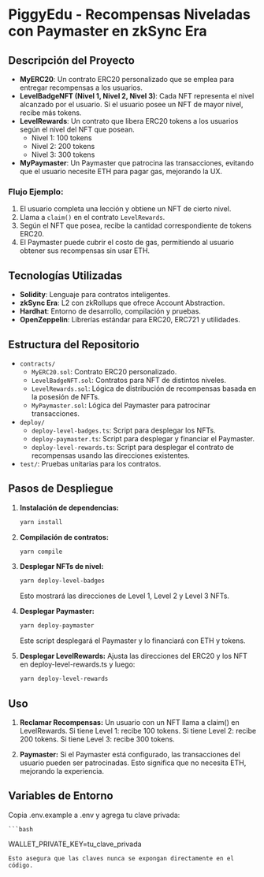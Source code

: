 # PiggyEdu - Recompensas Niveladas con Paymaster en zkSync Era

## Descripción del Proyecto

* **MyERC20**: Un contrato ERC20 personalizado que se emplea para entregar recompensas a los usuarios.
* **LevelBadgeNFT (Nivel 1, Nivel 2, Nivel 3)**: Cada NFT representa el nivel alcanzado por el usuario. Si el usuario posee un NFT de mayor nivel, recibe más tokens.
* **LevelRewards**: Un contrato que libera ERC20 tokens a los usuarios según el nivel del NFT que posean.
   * Nivel 1: 100 tokens
   * Nivel 2: 200 tokens
   * Nivel 3: 300 tokens
* **MyPaymaster**: Un Paymaster que patrocina las transacciones, evitando que el usuario necesite ETH para pagar gas, mejorando la UX.

### Flujo Ejemplo:

1. El usuario completa una lección y obtiene un NFT de cierto nivel.
2. Llama a `claim()` en el contrato `LevelRewards`.
3. Según el NFT que posea, recibe la cantidad correspondiente de tokens ERC20.
4. El Paymaster puede cubrir el costo de gas, permitiendo al usuario obtener sus recompensas sin usar ETH.

## Tecnologías Utilizadas

* **Solidity**: Lenguaje para contratos inteligentes.
* **zkSync Era**: L2 con zkRollups que ofrece Account Abstraction.
* **Hardhat**: Entorno de desarrollo, compilación y pruebas.
* **OpenZeppelin**: Librerías estándar para ERC20, ERC721 y utilidades.

## Estructura del Repositorio

* `contracts/`
   * `MyERC20.sol`: Contrato ERC20 personalizado.
   * `LevelBadgeNFT.sol`: Contratos para NFT de distintos niveles.
   * `LevelRewards.sol`: Lógica de distribución de recompensas basada en la posesión de NFTs.
   * `MyPaymaster.sol`: Lógica del Paymaster para patrocinar transacciones.
* `deploy/`
   * `deploy-level-badges.ts`: Script para desplegar los NFTs.
   * `deploy-paymaster.ts`: Script para desplegar y financiar el Paymaster.
   * `deploy-level-rewards.ts`: Script para desplegar el contrato de recompensas usando las direcciones existentes.
* `test/`: Pruebas unitarias para los contratos.

## Pasos de Despliegue

1. **Instalación de dependencias:**

   ```bash
   yarn install
   ```


2. **Compilación de contratos:**

    ```bash
   yarn compile
   ```

3. **Desplegar NFTs de nivel:**

    ```bash
   yarn deploy-level-badges
   ```
    Esto mostrará las direcciones de Level 1, Level 2 y Level 3 NFTs.

4. **Desplegar Paymaster:**

    ```bash
   yarn deploy-paymaster
   ```
    Este script desplegará el Paymaster y lo financiará con ETH y tokens.

5. **Desplegar LevelRewards:** Ajusta las direcciones del ERC20 y los NFT en deploy-level-rewards.ts y luego:

    ```bash
   yarn deploy-level-rewards
   ```

## Uso

1. **Reclamar Recompensas:** Un usuario con un NFT llama a claim() en LevelRewards.
    Si tiene Level 1: recibe 100 tokens.
    Si tiene Level 2: recibe 200 tokens.
    Si tiene Level 3: recibe 300 tokens.

2. **Paymaster:** Si el Paymaster está configurado, las transacciones del usuario pueden ser patrocinadas. Esto significa que no necesita ETH, mejorando la experiencia.

## Variables de Entorno
Copia .env.example a .env y agrega tu clave privada:

    ```bash
   WALLET_PRIVATE_KEY=tu_clave_privada
   ```
Esto asegura que las claves nunca se expongan directamente en el código.
